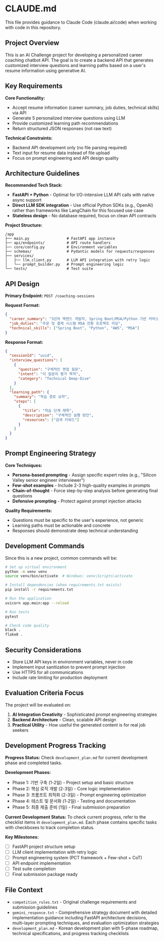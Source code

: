 # CLAUDE.md

This file provides guidance to Claude Code (claude.ai/code) when working with code in this repository.

## Project Overview

This is an AI Challenge project for developing a personalized career coaching chatbot API. The goal is to create a backend API that generates customized interview questions and learning paths based on a user's resume information using generative AI.

## Key Requirements

**Core Functionality:**
- Accept resume information (career summary, job duties, technical skills) via API
- Generate 5 personalized interview questions using LLM
- Provide customized learning path recommendations
- Return structured JSON responses (not raw text)

**Technical Constraints:**
- Backend API development only (no file parsing required)
- Text input for resume data instead of file upload
- Focus on prompt engineering and API design quality

## Architecture Guidelines

**Recommended Tech Stack:**
- **FastAPI + Python** - Optimal for I/O-intensive LLM API calls with native async support
- **Direct LLM SDK integration** - Use official Python SDKs (e.g., OpenAI) rather than frameworks like LangChain for this focused use case
- **Stateless design** - No database required, focus on clean API contracts

**Project Structure:**
```
/app
├── main.py                 # FastAPI app instance
├── api/endpoints/          # API route handlers
├── core/config.py          # Environment variables
├── schemas/                # Pydantic models for requests/responses
├── services/
│   ├── llm_client.py       # LLM API integration with retry logic
│   └── prompt_builder.py   # Prompt engineering logic
└── tests/                  # Test suite
```

## API Design

**Primary Endpoint:** `POST /coaching-sessions`

**Request Format:**
```json
{
  "career_summary": "3년차 백엔드 개발자, Spring Boot/MSA/Python 기반 커머스 서비스 개발",
  "job_duties": "주문 및 결제 시스템 MSA 전환 프로젝트 리딩",
  "technical_skills": ["Spring Boot", "Python", "AWS", "MSA"]
}
```

**Response Format:**
```json
{
  "sessionId": "uuid",
  "interview_questions": [
    {
      "question": "구체적인 면접 질문",
      "intent": "이 질문의 평가 목적",
      "category": "Technical Deep-Dive"
    }
  ],
  "learning_path": {
    "summary": "학습 경로 요약",
    "steps": [
      {
        "title": "학습 단계 제목",
        "description": "구체적인 실행 방안",
        "resources": ["검색 키워드"]
      }
    ]
  }
}
```

## Prompt Engineering Strategy

**Core Techniques:**
- **Persona-based prompting** - Assign specific expert roles (e.g., "Silicon Valley senior engineer interviewer")
- **Few-shot examples** - Include 2-3 high-quality examples in prompts
- **Chain-of-thought** - Force step-by-step analysis before generating final questions
- **Defensive prompting** - Protect against prompt injection attacks

**Quality Requirements:**
- Questions must be specific to the user's experience, not generic
- Learning paths must be actionable and concrete
- Responses should demonstrate deep technical understanding

## Development Commands

Since this is a new project, common commands will be:

```bash
# Set up virtual environment
python -m venv venv
source venv/bin/activate  # Windows: venv\Scripts\activate

# Install dependencies (when requirements.txt exists)
pip install -r requirements.txt

# Run the application
uvicorn app.main:app --reload

# Run tests
pytest

# Check code quality
black .
flake8 .
```

## Security Considerations

- Store LLM API keys in environment variables, never in code
- Implement input sanitization to prevent prompt injection
- Use HTTPS for all communications
- Include rate limiting for production deployment

## Evaluation Criteria Focus

The project will be evaluated on:
1. **AI Integration Creativity** - Sophisticated prompt engineering strategies
2. **Backend Architecture** - Clean, scalable API design
3. **Practical Utility** - How useful the generated content is for real job seekers

## Development Progress Tracking

**Progress Status:** Check `development_plan.md` for current development phase and completed tasks.

**Development Phases:**
- Phase 1: 기반 구축 (1-2일) - Project setup and basic structure
- Phase 2: 핵심 로직 개발 (2-3일) - Core logic implementation
- Phase 3: 프롬프트 최적화 (2-3일) - Prompt engineering optimization
- Phase 4: 테스트 및 문서화 (1-2일) - Testing and documentation
- Phase 5: 최종 제출 준비 (1일) - Final submission preparation

**Current Development Status:** 
To check current progress, refer to the checklist items in `development_plan.md`. Each phase contains specific tasks with checkboxes to track completion status.

**Key Milestones:**
- [ ] FastAPI project structure setup
- [ ] LLM client implementation with retry logic
- [ ] Prompt engineering system (PCT framework + Few-shot + CoT)
- [ ] API endpoint implementation
- [ ] Test suite completion
- [ ] Final submission package ready

## File Context

- `competition_rules.txt` - Original challenge requirements and submission guidelines
- `gemini_responce.txt` - Comprehensive strategy document with detailed implementation guidance including FastAPI architecture decisions, multi-layer prompting techniques, and evaluation optimization strategies
- `development_plan.md` - Korean development plan with 5-phase roadmap, technical specifications, and progress tracking checklists